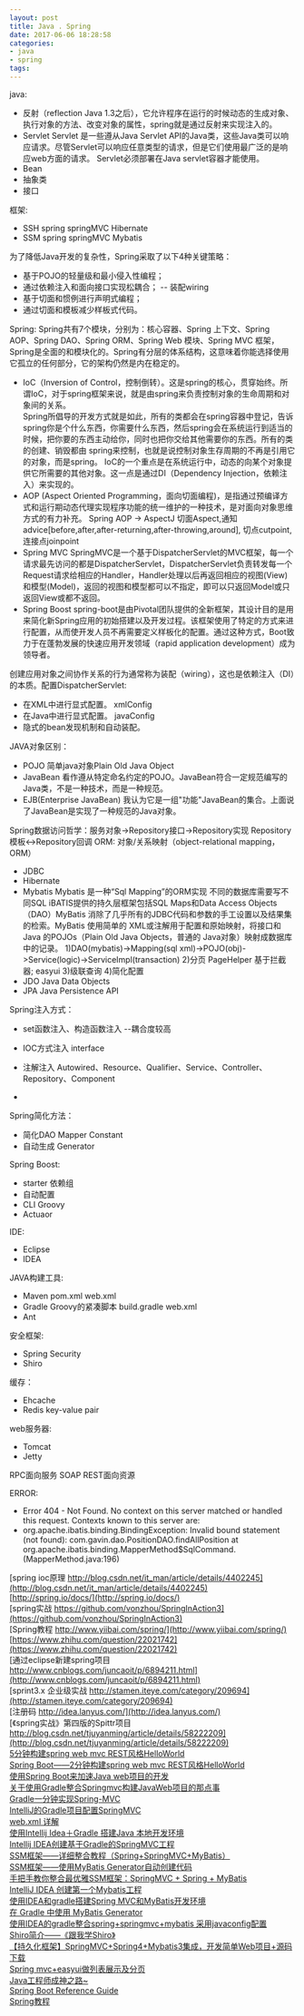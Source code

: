 ```yaml
---
layout: post
title: Java . Spring
date: 2017-06-06 18:28:58
categories:
- java
- spring
tags:
---
```


java:  
- 反射（reflection Java 1.3之后），它允许程序在运行的时候动态的生成对象、执行对象的方法、改变对象的属性，spring就是通过反射来实现注入的。
- Servlet 
  Servlet 是一些遵从Java Servlet API的Java类，这些Java类可以响应请求。尽管Servlet可以响应任意类型的请求，但是它们使用最广泛的是响应web方面的请求。 Servlet必须部署在Java servlet容器才能使用。
- Bean
- 抽象类
- 接口

框架:
- SSH spring springMVC Hibernate
- SSM spring springMVC Mybatis

为了降低Java开发的复杂性，Spring采取了以下4种关键策略：
- 基于POJO的轻量级和最小侵入性编程；
- 通过依赖注入和面向接口实现松耦合； -- 装配wiring
- 基于切面和惯例进行声明式编程；
- 通过切面和模板减少样板式代码。

Spring:  Spring共有7个模块，分别为：核心容器、Spring 上下文、Spring AOP、Spring DAO、Spring ORM、Spring Web 模块、Spring MVC 框架，Spring是全面的和模块化的。Spring有分层的体系结构，这意味着你能选择使用它孤立的任何部分，它的架构仍然是内在稳定的。  
- IoC（Inversion of Control，控制倒转）。这是spring的核心，贯穿始终。所谓IoC，对于spring框架来说，就是由spring来负责控制对象的生命周期和对象间的关系。    
  Spring所倡导的开发方式就是如此，所有的类都会在spring容器中登记，告诉spring你是个什么东西，你需要什么东西，然后spring会在系统运行到适当的时候，把你要的东西主动给你，同时也把你交给其他需要你的东西。所有的类的创建、销毁都由 spring来控制，也就是说控制对象生存周期的不再是引用它的对象，而是spring。
  IoC的一个重点是在系统运行中，动态的向某个对象提供它所需要的其他对象。这一点是通过DI（Dependency Injection，依赖注入）来实现的。  
- AOP (Aspect Oriented Programming，面向切面编程)，是指通过预编译方式和运行期动态代理实现程序功能的统一维护的一种技术，是对面向对象思维方式的有力补充。 Spring AOP -> AspectJ
  切面Aspect,通知advice[before,after,after-returning,after-throwing,around], 切点cutpoint, 连接点joinpoint  
- Spring MVC 
  SpringMVC是一个基于DispatcherServlet的MVC框架，每一个请求最先访问的都是DispatcherServlet，DispatcherServlet负责转发每一个Request请求给相应的Handler，Handler处理以后再返回相应的视图(View)和模型(Model)，返回的视图和模型都可以不指定，即可以只返回Model或只返回View或都不返回。
- Spring Boost 
  spring-boot是由Pivotal团队提供的全新框架，其设计目的是用来简化新Spring应用的初始搭建以及开发过程。该框架使用了特定的方式来进行配置，从而使开发人员不再需要定义样板化的配置。通过这种方式，Boot致力于在蓬勃发展的快速应用开发领域（rapid application development）成为领导者。

创建应用对象之间协作关系的行为通常称为装配（wiring），这也是依赖注入（DI）的本质。配置DispatcherServlet:
- 在XML中进行显式配置。   xmlConfig
- 在Java中进行显式配置。  javaConfig
- 隐式的bean发现机制和自动装配。

JAVA对象区别：
- POJO 简单java对象Plain Old Java Object
- JavaBean 看作遵从特定命名约定的POJO。JavaBean符合一定规范编写的Java类，不是一种技术，而是一种规范。
- EJB(Enterprise JavaBean) 我认为它是一组"功能"JavaBean的集合。上面说了JavaBean是实现了一种规范的Java对象。

Spring数据访问哲学：服务对象->Repository接口->Repository实现 Repository模板<->Repository回调
ORM: 对象/关系映射（object-relational
mapping，ORM）  
- JDBC
- Hibernate
- Mybatis Mybatis 是一种“Sql Mapping”的ORM实现 不同的数据库需要写不同SQL
  iBATIS提供的持久层框架包括SQL Maps和Data Access Objects（DAO）MyBatis 消除了几乎所有的JDBC代码和参数的手工设置以及结果集的检索。MyBatis 使用简单的 XML或注解用于配置和原始映射，将接口和 Java 的POJOs（Plain Old Java Objects，普通的 Java对象）映射成数据库中的记录。
  1)DAO(mybatis)->Mapping(sql xml)->POJO(obj)->Service(logic)->ServiceImpl(transaction)
  2)分页 PageHelper 基于拦截器; easyui
  3)级联查询
  4)简化配置
- JDO Java Data Objects
- JPA Java Persistence API

Spring注入方式：
- set函数注入、构造函数注入   --耦合度较高
- IOC方式注入 interface
- 注解注入 Autowired、Resource、Qualifier、Service、Controller、Repository、Component

- 

Spring简化方法：
- 简化DAO Mapper Constant
- 自动生成 Generator

Spring Boost:
- starter 依赖组
- 自动配置
- CLI Groovy
- Actuaor

IDE:
- Eclipse
- IDEA

JAVA构建工具:
- Maven
  pom.xml web.xml
- Gradle  Groovy的紧凑脚本
  build.gradle web.xml
- Ant

安全框架:
- Spring Security
- Shiro

缓存：
- Ehcache
- Redis key-value pair

web服务器:
- Tomcat
- Jetty

RPC面向服务 SOAP REST面向资源

ERROR:
- Error 404 - Not Found.
  No context on this server matched or handled this request.
Contexts known to this server are:
- org.apache.ibatis.binding.BindingException: Invalid bound statement (not found): com.gavin.dao.PositionDAO.findAllPosition
  at org.apache.ibatis.binding.MapperMethod$SqlCommand.<init>(MapperMethod.java:196)

[spring ioc原理 http://blog.csdn.net/it_man/article/details/4402245](http://blog.csdn.net/it_man/article/details/4402245)  
[http://spring.io/docs/](http://spring.io/docs/)  
[spring实战 https://github.com/vonzhou/SpringInAction3](https://github.com/vonzhou/SpringInAction3)  
[Spring教程 http://www.yiibai.com/spring/](http://www.yiibai.com/spring/)  
[https://www.zhihu.com/question/22021742](https://www.zhihu.com/question/22021742)  
[通过eclipse新建spring项目 http://www.cnblogs.com/juncaoit/p/6894211.html](http://www.cnblogs.com/juncaoit/p/6894211.html)  
[sprint3.x 企业级实战 http://stamen.iteye.com/category/209694](http://stamen.iteye.com/category/209694)  
[注册码 http://idea.lanyus.com/](http://idea.lanyus.com/)  
[《spring实战》第四版的Spittr项目 http://blog.csdn.net/tjuyanming/article/details/58222209](http://blog.csdn.net/tjuyanming/article/details/58222209)  
[5分钟构建spring web mvc REST风格HelloWorld](http://jinnianshilongnian.iteye.com/blog/1996071)  
[Spring Boot——2分钟构建spring web mvc REST风格HelloWorld](http://jinnianshilongnian.iteye.com/blog/1997192)  
[使用Spring Boot来加速Java web项目的开发](http://www.cnblogs.com/rollenholt/p/3693055.html)  
[关于使用Gradle整合Springmvc构建JavaWeb项目的那点事](http://blog.csdn.net/u013285335/article/details/50529622)  
[Gradle一分钟实现Spring-MVC](http://www.cnblogs.com/SLKnate/p/spring-mvc-in-oneminitue-with-gradle.html)  
[IntelliJ的Gradle项目配置SpringMVC](http://www.jianshu.com/p/781982e708e0)   
[web.xml 详解](http://blog.csdn.net/u010796790/article/details/52098258)  
[使用Intellij Idea＋Gradle 搭建Java 本地开发环境](http://www.open-open.com/lib/view/open1479714322613.html)  
[Intellij IDEA创建基于Gradle的SpringMVC工程](http://m.blog.csdn.net/article/details?id=58605602)   
[SSM框架——详细整合教程（Spring+SpringMVC+MyBatis）](http://blog.csdn.net/gebitan505/article/details/44455235/)  
[ SSM框架——使用MyBatis Generator自动创建代码](http://blog.csdn.net/zhshulin/article/details/23912615)  
[手把手教你整合最优雅SSM框架：SpringMVC + Spring + MyBatis](http://blog.csdn.net/qq598535550/article/details/51703190)   
[IntelliJ IDEA 创建第一个Mybatis工程](http://blog.csdn.net/lucia_fanchen/article/details/49386327)  
[使用IDEA和gradle搭建Spring MVC和MyBatis开发环境](http://www.cnblogs.com/bojuetech/p/5844413.html)  
[在 Gradle 中使用 MyBatis Generator](http://www.jianshu.com/p/5c85becf5f73)  
[使用IDEA的gradle整合spring+springmvc+mybatis 采用javaconfig配置](http://www.cnblogs.com/huangyichun/p/6151274.html)  
[Shiro简介——《跟我学Shiro》](http://jinnianshilongnian.iteye.com/blog/2018936)  
[【持久化框架】SpringMVC+Spring4+Mybatis3集成，开发简单Web项目+源码下载](http://blog.csdn.net/jiuqiyuliang/article/details/45132493/)  
[Spring mvc+easyui做列表展示及分页](https://my.oschina.net/u/1998885/blog/492498?p=1)  
[Java工程师成神之路~](http://www.hollischuang.com/archives/489)  
[Spring Boot Reference Guide](https://docs.spring.io/spring-boot/docs/current/reference/htmlsingle/#getting-started-installing-the-cli)  
[Spring教程](http://www.yiibai.com/spring/)